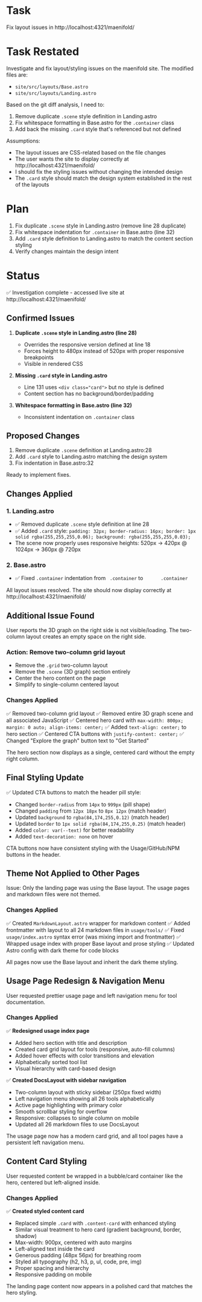 # Task

Fix layout issues in http://localhost:4321/maenifold/

# Task Restated

Investigate and fix layout/styling issues on the maenifold site. The modified files are:
- `site/src/layouts/Base.astro`
- `site/src/layouts/Landing.astro`

Based on the git diff analysis, I need to:
1. Remove duplicate `.scene` style definition in Landing.astro
2. Fix whitespace formatting in Base.astro for the `.container` class
3. Add back the missing `.card` style that's referenced but not defined

Assumptions:
- The layout issues are CSS-related based on the file changes
- The user wants the site to display correctly at http://localhost:4321/maenifold/
- I should fix the styling issues without changing the intended design
- The `.card` style should match the design system established in the rest of the layouts

# Plan

1. Fix duplicate `.scene` style in Landing.astro (remove line 28 duplicate)
2. Fix whitespace indentation for `.container` in Base.astro (line 32)
3. Add `.card` style definition to Landing.astro to match the content section styling
4. Verify changes maintain the design intent

# Status

✅ Investigation complete - accessed live site at http://localhost:4321/maenifold/

## Confirmed Issues

1. **Duplicate `.scene` style in Landing.astro (line 28)**
   - Overrides the responsive version defined at line 18
   - Forces height to 480px instead of 520px with proper responsive breakpoints
   - Visible in rendered CSS

2. **Missing `.card` style in Landing.astro**
   - Line 131 uses `<div class="card">` but no style is defined
   - Content section has no background/border/padding

3. **Whitespace formatting in Base.astro (line 32)**
   - Inconsistent indentation on `.container` class

## Proposed Changes

1. Remove duplicate `.scene` definition at Landing.astro:28
2. Add `.card` style to Landing.astro matching the design system
3. Fix indentation in Base.astro:32

Ready to implement fixes.

## Changes Applied

### 1. Landing.astro
- ✅ Removed duplicate `.scene` style definition at line 28
- ✅ Added `.card` style: `padding: 32px; border-radius: 16px; border: 1px solid rgba(255,255,255,0.06); background: rgba(255,255,255,0.03);`
- The scene now properly uses responsive heights: 520px → 420px @ 1024px → 360px @ 720px

### 2. Base.astro
- ✅ Fixed `.container` indentation from ` .container` to `      .container`

All layout issues resolved. The site should now display correctly at http://localhost:4321/maenifold/

## Additional Issue Found

User reports the 3D graph on the right side is not visible/loading. The two-column layout creates an empty space on the right side.

### Action: Remove two-column grid layout
- Remove the `.grid` two-column layout
- Remove the `.scene` (3D graph) section entirely
- Center the hero content on the page
- Simplify to single-column centered layout

### Changes Applied

✅ Removed two-column grid layout
✅ Removed entire 3D graph scene and all associated JavaScript
✅ Centered hero card with `max-width: 800px; margin: 0 auto; align-items: center;`
✅ Added `text-align: center;` to hero section
✅ Centered CTA buttons with `justify-content: center;`
✅ Changed "Explore the graph" button text to "Get Started"

The hero section now displays as a single, centered card without the empty right column.

## Final Styling Update

✅ Updated CTA buttons to match the header pill style:
- Changed `border-radius` from `14px` to `999px` (pill shape)
- Changed `padding` from `12px 18px` to `8px 12px` (match header)
- Updated `background` to `rgba(84,174,255,0.12)` (match header)
- Updated `border` to `1px solid rgba(84,174,255,0.25)` (match header)
- Added `color: var(--text)` for better readability
- Added `text-decoration: none` on hover

CTA buttons now have consistent styling with the Usage/GitHub/NPM buttons in the header.

## Theme Not Applied to Other Pages

Issue: Only the landing page was using the Base layout. The usage pages and markdown files were not themed.

### Changes Applied

✅ Created `MarkdownLayout.astro` wrapper for markdown content
✅ Added frontmatter with layout to all 24 markdown files in `usage/tools/`
✅ Fixed `usage/index.astro` syntax error (was mixing import and frontmatter)
✅ Wrapped usage index with proper Base layout and prose styling
✅ Updated Astro config with dark theme for code blocks

All pages now use the Base layout and inherit the dark theme styling.

## Usage Page Redesign & Navigation Menu

User requested prettier usage page and left navigation menu for tool documentation.

### Changes Applied

✅ **Redesigned usage index page**
- Added hero section with title and description
- Created card grid layout for tools (responsive, auto-fill columns)
- Added hover effects with color transitions and elevation
- Alphabetically sorted tool list
- Visual hierarchy with card-based design

✅ **Created DocsLayout with sidebar navigation**
- Two-column layout with sticky sidebar (250px fixed width)
- Left navigation menu showing all 26 tools alphabetically
- Active page highlighting with primary color
- Smooth scrollbar styling for overflow
- Responsive: collapses to single column on mobile
- Updated all 26 markdown files to use DocsLayout

The usage page now has a modern card grid, and all tool pages have a persistent left navigation menu.

## Content Card Styling

User requested content be wrapped in a bubble/card container like the hero, centered but left-aligned inside.

### Changes Applied

✅ **Created styled content card**
- Replaced simple `.card` with `.content-card` with enhanced styling
- Similar visual treatment to hero card (gradient background, border, shadow)
- Max-width: 900px, centered with auto margins
- Left-aligned text inside the card
- Generous padding (48px 56px) for breathing room
- Styled all typography (h2, h3, p, ul, code, pre, img)
- Proper spacing and hierarchy
- Responsive padding on mobile

The landing page content now appears in a polished card that matches the hero styling.
